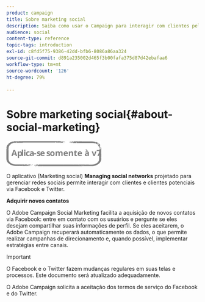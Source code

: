 ```yaml
---
product: campaign
title: Sobre marketing social
description: Saiba como usar o Campaign para interagir com clientes pelo Facebook e pelo Twitter
audience: social
content-type: reference
topic-tags: introduction
exl-id: c8fd5f75-9386-42dd-bfb6-8086a86aa324
source-git-commit: d891a235002d465f3b00fafa375d87d42ebafaa6
workflow-type: tm+mt
source-wordcount: '126'
ht-degree: 79%

---
```


# Sobre marketing social{#about-social-marketing}

![](../../assets/v7-only.svg)

O aplicativo (Marketing social) **Managing social networks** projetado para gerenciar redes sociais permite interagir com clientes e clientes potenciais via Facebook e Twitter.

**Adquirir novos contatos**

O Adobe Campaign Social Marketing facilita a aquisição de novos contatos via Facebook: entre em contato com os usuários e pergunte se eles desejam compartilhar suas informações de perfil. Se eles aceitarem, o Adobe Campaign recuperará automaticamente os dados, o que permite realizar campanhas de direcionamento e, quando possível, implementar estratégias entre canais.

>[!IMPORTANT]
>
>O Facebook e o Twitter fazem mudanças regulares em suas telas e processos. Este documento será atualizado adequadamente.
>
>O Adobe Campaign solicita a aceitação dos termos de serviço do Facebook e do Twitter.
